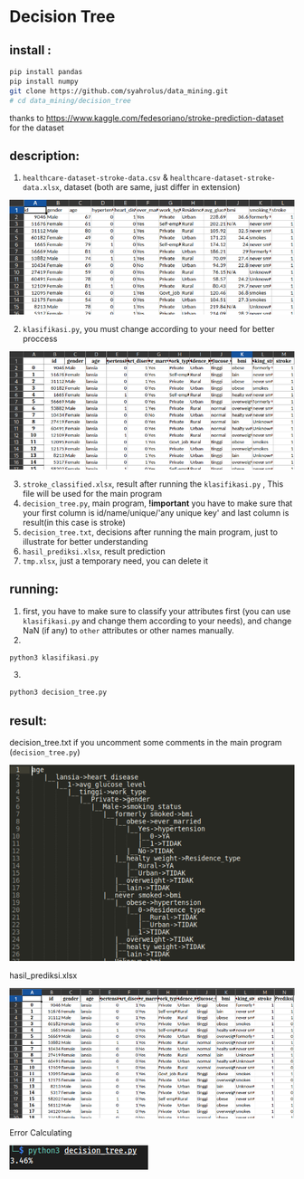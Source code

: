 # Decision Tree

## install :

```bash
pip install pandas
pip install numpy
git clone https://github.com/syahrolus/data_mining.git
# cd data_mining/decision_tree
```

thanks to https://www.kaggle.com/fedesoriano/stroke-prediction-dataset for the dataset

## description:

1. `healthcare-dataset-stroke-data.csv` & `healthcare-dataset-stroke-data.xlsx`, dataset (both are same, just differ in extension)

![Data](image/data.png)

2. `klasifikasi.py`, you must change according to your need for better proccess

![Data Classified](image/data_clf.png)

3. `stroke_classified.xlsx`, result after running the `klasifikasi.py` , This file will be used for the main program
4. `decision_tree.py`, main program, __!important__ you have to make sure that your first column is id/name/unique/'any unique key' and last column is result(in this case is stroke)
5. `decision_tree.txt`, decisions after running the main program, just to illustrate for better understanding
6. `hasil_prediksi.xlsx`, result prediction
7. `tmp.xlsx`, just a temporary need, you can delete it

## running:

1. first, you have to make sure to classify your attributes first (you can use `klasifikasi.py` and change them according to your needs), and change NaN (if any) to `other` attributes or other names manually.
2. 
```bash
python3 klasifikasi.py
``` 
3. 
```bash 
python3 decision_tree.py
```

## result:

decision_tree.txt if you uncomment some comments in the main program (`decision_tree.py`)

![Decision Tree](image/decision_tree.png)

hasil_prediksi.xlsx

![Prediction Result](image/hasil_rediksi.png)

Error Calculating

![Error Result](image/error_calc.png)